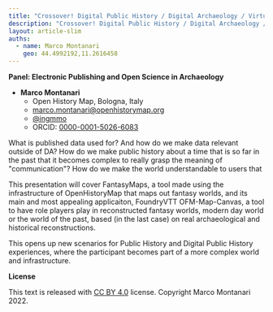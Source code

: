 ```yaml
---
title: "Crossover! Digital Public History / Digital Archaeology / Virtual Roleplaying Games"
description: "Crossover! Digital Public History / Digital Archaeology / Virtual Roleplaying Games"
layout: article-slim
auths:
  - name: Marco Montanari
    geo: 44.4992192,11.2616458
---
```


**Panel: Electronic Publishing and Open Science in Archaeology**

- **Marco Montanari**
  - Open History Map, Bologna, Italy
  - [marco.montanari@openhistorymap.org](mailto:marco.montanari@openhistorymap.org)
  - [@ingmmo](https://twitter.com/ingmmo)
  - ORCID: [0000-0001-5026-6083](https://orcid.org/0000-0001-5026-6083)


What is published data used for? And how do we make data relevant outside of DA? How do we make public history about a time that is so far in the past that it becomes complex to really grasp the meaning of "communication"? How do we make the world understandable to users that 

This presentation will cover FantasyMaps, a tool made using the infrastructure of OpenHistoryMap that maps out fantasy worlds, and its main and most appealing applicaiton, FoundryVTT OFM-Map-Canvas, a tool to have role players play in reconstructed fantasy worlds, modern day world or the world of the past, based (in the last case) on real archaeological and historical reconstructions. 

This opens up new scenarios for Public History and Digital Public History experiences, where the participant becomes part of a more complex world and infrastructure.

**License**

This text is released with [CC BY 4.0](https://creativecommons.org/licenses/by/4.0/) license. Copyright Marco Montanari 2022.